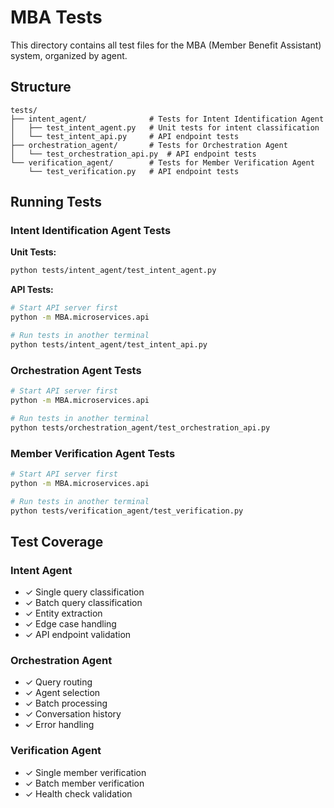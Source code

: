 # MBA Tests

This directory contains all test files for the MBA (Member Benefit Assistant) system, organized by agent.

## Structure

```
tests/
├── intent_agent/              # Tests for Intent Identification Agent
│   ├── test_intent_agent.py   # Unit tests for intent classification
│   └── test_intent_api.py     # API endpoint tests
├── orchestration_agent/       # Tests for Orchestration Agent
│   └── test_orchestration_api.py  # API endpoint tests
└── verification_agent/        # Tests for Member Verification Agent
    └── test_verification.py   # API endpoint tests
```

## Running Tests

### Intent Identification Agent Tests

**Unit Tests:**
```bash
python tests/intent_agent/test_intent_agent.py
```

**API Tests:**
```bash
# Start API server first
python -m MBA.microservices.api

# Run tests in another terminal
python tests/intent_agent/test_intent_api.py
```

### Orchestration Agent Tests

```bash
# Start API server first
python -m MBA.microservices.api

# Run tests in another terminal
python tests/orchestration_agent/test_orchestration_api.py
```

### Member Verification Agent Tests

```bash
# Start API server first
python -m MBA.microservices.api

# Run tests in another terminal
python tests/verification_agent/test_verification.py
```

## Test Coverage

### Intent Agent
- ✓ Single query classification
- ✓ Batch query classification
- ✓ Entity extraction
- ✓ Edge case handling
- ✓ API endpoint validation

### Orchestration Agent
- ✓ Query routing
- ✓ Agent selection
- ✓ Batch processing
- ✓ Conversation history
- ✓ Error handling

### Verification Agent
- ✓ Single member verification
- ✓ Batch member verification
- ✓ Health check validation
